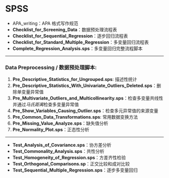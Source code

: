 # SPSS
* APA_writing：APA 格式写作规范
* **Checklist_for_Screening_Data**：数据预处理流程表
* **Checklist_for_Sequential_Regression**：逐步回归流程表
* **Checklist_for_Standard_Multiple_Regression**：多变量回归流程表
* **Complete_Regression_Analysis.sps**：多变量回归完整流程脚本
---
### Data Preprocessing / 数据预处理脚本:
1. **Pre_Descriptive_Statistics_for_Ungrouped.sps**: 描述性统计
2. **Pre_Descriptive_Statistics_With_Univariate_Outliers_Deleted.sps**：删除单变量异常值
3. **Pre_Multivariate_Outliers_and_Multicollinearity.sps**：检查多变量共线性并通过*马氏距离*检查多变量异常值
4. **Pre_Show_Variables_Causing_Outlier.sps**：检查多元异常值的来源变量
5. **Pre_Common_Data_Transformations.sps**: 常用数据变换方法
6. **Pre_Missing_Value_Analyze.sps**：缺失值分析
7. **Pre_Normality_Plot.sps**：正态性分析
---
* **Test_Analysis_of_Covariance.sps**：协方差分析
* **Test_Commonality_Analysis.sps**：共性分析
* **Test_Homogeneity_of_Regression.sps**：方差齐性检验
* **Test_Orthogonal_Comparisons.sp**：正交比较和成对比较
* **Test_Sequential_Multiple_Regression.sps**：逐步多变量回归
